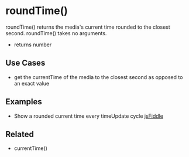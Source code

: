 roundTime()
============

roundTime() returns the media's current time rounded to the closest second. roundTime() takes no arguments.

* returns number

Use Cases
-----------

* get the currentTime of the media to the closest second as opposed to an exact value

Examples
----------

* Show a rounded current time every timeUpdate cycle [jsFiddle](http://jsfiddle.net/popcornjs/Nd7js/)

Related
--------

* currentTime()
